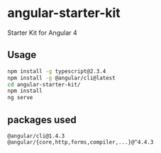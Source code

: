 # angular-starter-kit

Starter Kit for Angular 4

## Usage

```sh
npm install -g typescript@2.3.4
npm install -g @angular/cli@latest
cd angular-starter-kit/
npm install
ng serve
```

## packages used

```
@angular/cli@1.4.3
@angular/{core,http,forms,compiler,...}@^4.4.3
```
